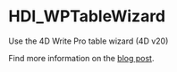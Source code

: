 # HDI_WPTableWizard

Use the 4D Write Pro table wizard (4D v20)

Find more information on the [blog post](https://blog.4d.com/).
